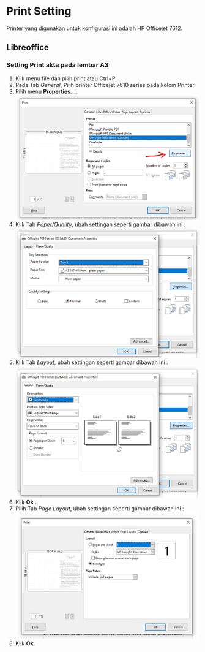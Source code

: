 # Print Setting

Printer yang digunakan untuk konfigurasi ini adalah HP Officejet 7612.

## Libreoffice

### Setting Print akta pada lembar A3

1. Klik menu file dan pilih print atau Ctrl+P.
2. Pada Tab _General_, Pilih printer Officejet 7610 series pada kolom Printer.
3. Pilih menu **Properties...**.
   ![setting](./img/printset-01.png)
4. Klik Tab _Paper/Quality_, ubah settingan seperti gambar dibawah ini :
   ![Paper/Quality Setting](./img/printset-02a.png)
5. Klik Tab _Layout_, ubah settingan seperti gambar dibawah ini :
   ![Layout](./img/printset-02b.png)
6. Klik **Ok** .
7. Pilih Tab _Page Layout_, ubah settingan seperti gambar dibawah ini :
   ![Page Layout](./img/printset-03.png)
8. Klik **Ok**.
